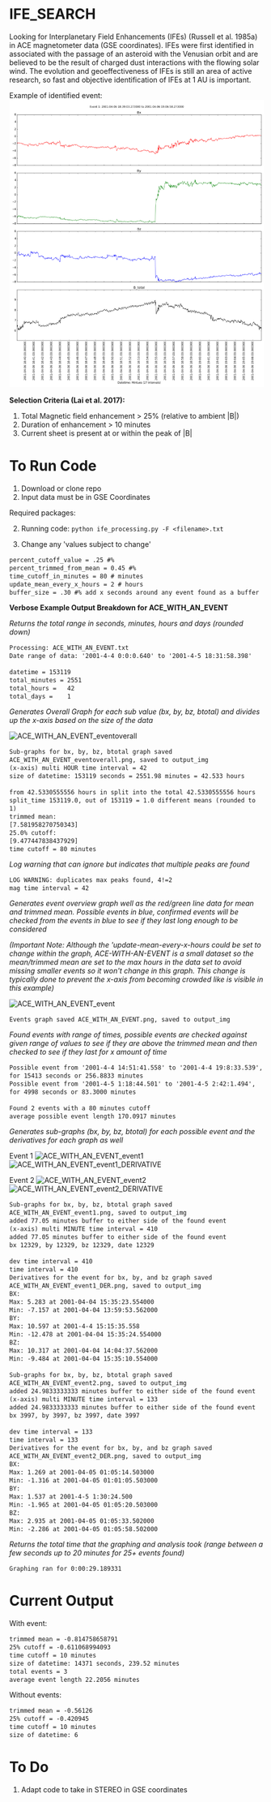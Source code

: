 # IFE_SEARCH

Looking for Interplanetary Field Enhancements (IFEs) (Russell et al. 1985a) in ACE magnetometer data (GSE coordinates). IFEs were first identified in associated with the passage of an asteroid with the Venusian orbit and are believed to be the result of charged dust interactions with the flowing solar wind. The evolution and geoeffectiveness of IFEs is still an area of active research, so fast and objective identification of IFEs at 1 AU is important.

Example of identified event:
![example graph](example_event.png)

__Selection Criteria (Lai et al. 2017):__
1. Total Magnetic field enhancement > 25% (relative to ambient |B|)
2. Duration of enhancement > 10 minutes
3. Current sheet is present at or within the peak of |B|

# To Run Code
1. Download or clone repo
2. Input data must be in GSE Coordinates

Required packages:

2. Running code:
```python ife_processing.py -F <filename>.txt```

3. Change any 'values subject to change'
```
percent_cutoff_value = .25 #%
percent_trimmed_from_mean = 0.45 #%
time_cutoff_in_minutes = 80 # minutes
update_mean_every_x_hours = 2 # hours
buffer_size = .30 #% add x seconds around any event found as a buffer
```

**Verbose Example Output Breakdown for ACE_WITH_AN_EVENT**

_Returns the total range in seconds, minutes, hours and days (rounded down)_
```
Processing: ACE_WITH_AN_EVENT.txt
Date range of data: '2001-4-4 0:0:0.640' to '2001-4-5 18:31:58.398'

datetime = 153119
total_minutes = 2551
total_hours =   42
total_days =    1
```
_Generates Overall Graph for each sub value (bx, by, bz, btotal) and divides up the x-axis based on the size of the data_

![ACE_WITH_AN_EVENT_eventoverall](output_img/ACE_WITH_AN_EVENT/ACE_WITH_AN_EVENT_eventoverall.png)
```
Sub-graphs for bx, by, bz, btotal graph saved ACE_WITH_AN_EVENT_eventoverall.png, saved to output_img
(x-axis) multi HOUR time interval = 42
size of datetime: 153119 seconds = 2551.98 minutes = 42.533 hours

from 42.5330555556 hours in split into the total 42.5330555556 hours
split_time 153119.0, out of 153119 = 1.0 different means (rounded to 1)
trimmed mean:
[7.581958270750343]
25.0% cutoff:
[9.477447838437929]
time cutoff = 80 minutes
```
_Log warning that can ignore but indicates that multiple peaks are found_
```
LOG WARNING: duplicates max peaks found, 4!=2
mag time interval = 42
```
_Generates event overview graph well as the red/green line data for mean and trimmed mean. Possible events in blue, confirmed events will be checked from the events in blue to see if they last long enough to be considered_

_(Important Note: Although the 'update-mean-every-x-hours could be set to change within the graph, ACE-WITH-AN-EVENT is a small dataset so the mean/trimmed mean are set to the max hours in the data set to avoid missing smaller events so it won't change in this graph. This change is typically done to prevent the x-axis from becoming crowded like is visible in this example)_

![ACE_WITH_AN_EVENT_event](output_img/ACE_WITH_AN_EVENT/ACE_WITH_AN_EVENT.png)
```
Events graph saved ACE_WITH_AN_EVENT.png, saved to output_img
```
_Found events with range of times, possible events are checked against given range of values to see if they are above the trimmed mean and then checked to see if they last for x amount of time_
```
Possible event from '2001-4-4 14:51:41.558' to '2001-4-4 19:8:33.539', for 15413 seconds or 256.8833 minutes
Possible event from '2001-4-5 1:18:44.501' to '2001-4-5 2:42:1.494', for 4998 seconds or 83.3000 minutes

Found 2 events with a 80 minutes cutoff
average possible event length 170.0917 minutes
```
_Generates sub-graphs (bx, by, bz, btotal) for each possible event and the derivatives for each graph as well_

Event 1
![ACE_WITH_AN_EVENT_event1](output_img/ACE_WITH_AN_EVENT/ACE_WITH_AN_EVENT_event1.png)
![ACE_WITH_AN_EVENT_event1_DERIVATIVE](output_img/ACE_WITH_AN_EVENT/ACE_WITH_AN_EVENT_event1_DERIVATIVE.png)

Event 2
![ACE_WITH_AN_EVENT_event2](output_img/ACE_WITH_AN_EVENT/ACE_WITH_AN_EVENT_event2.png)
![ACE_WITH_AN_EVENT_event2_DERIVATIVE](output_img/ACE_WITH_AN_EVENT/ACE_WITH_AN_EVENT_event2_DERIVATIVE.png)

```
Sub-graphs for bx, by, bz, btotal graph saved ACE_WITH_AN_EVENT_event1.png, saved to output_img
added 77.05 minutes buffer to either side of the found event
(x-axis) multi MINUTE time interval = 410
added 77.05 minutes buffer to either side of the found event
bx 12329, by 12329, bz 12329, date 12329

dev time interval = 410
time interval = 410
Derivatives for the event for bx, by, and bz graph saved ACE_WITH_AN_EVENT_event1_DER.png, saved to output_img
BX:
Max: 5.283 at 2001-04-04 15:35:23.554000
Min: -7.157 at 2001-04-04 13:59:53.562000
BY:
Max: 10.597 at 2001-4-4 15:15:35.558
Min: -12.478 at 2001-04-04 15:35:24.554000
BZ:
Max: 10.317 at 2001-04-04 14:04:37.562000
Min: -9.484 at 2001-04-04 15:35:10.554000

Sub-graphs for bx, by, bz, btotal graph saved ACE_WITH_AN_EVENT_event2.png, saved to output_img
added 24.9833333333 minutes buffer to either side of the found event
(x-axis) multi MINUTE time interval = 133
added 24.9833333333 minutes buffer to either side of the found event
bx 3997, by 3997, bz 3997, date 3997

dev time interval = 133
time interval = 133
Derivatives for the event for bx, by, and bz graph saved ACE_WITH_AN_EVENT_event2_DER.png, saved to output_img
BX:
Max: 1.269 at 2001-04-05 01:05:14.503000
Min: -1.316 at 2001-04-05 01:01:05.503000
BY:
Max: 1.537 at 2001-4-5 1:30:24.500
Min: -1.965 at 2001-04-05 01:05:20.503000
BZ:
Max: 2.935 at 2001-04-05 01:05:33.502000
Min: -2.286 at 2001-04-05 01:05:58.502000
```
_Returns the total time that the graphing and analysis took (range between a few seconds up to 20 minutes for 25+ events found)_
```
Graphing ran for 0:00:29.189331
```
# Current Output

With event:
```
trimmed mean = -0.814758658791
25% cutoff = -0.611068994093
time cutoff = 10 minutes
size of datetime: 14371 seconds, 239.52 minutes
total events = 3
average event length 22.2056 minutes
```
Without events:
```
trimmed mean = -0.56126
25% cutoff = -0.420945
time cutoff = 10 minutes
size of datetime: 6
```
# To Do

1. Adapt code to take in STEREO in GSE coordinates
